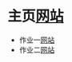# 主页[网站](https://wuqing16341019.github.io/swsad/)
* 作业一[网站](https://github.com/wuqing16341019/swsad/blob/master/16341019wuqing%20%20sysu-swsad.github.io.pdf)
* 作业二[网站](https://github.com/wuqing16341019/swsad/blob/master/sysu-swsad.github.io_hw2.pdf)
